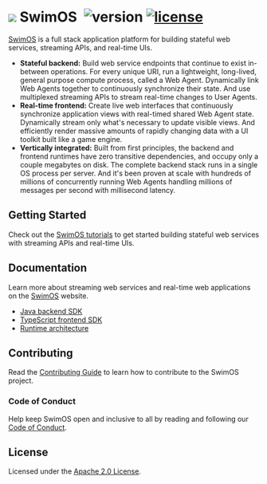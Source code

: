# <a href="https://www.swimos.org"><img src="https://docs.swimos.org/readme/breach-marlin-blue-wide.svg"></a> SwimOS&ensp;![version](https://img.shields.io/github/tag/swimos/swim.svg?label=version) [![license](https://img.shields.io/github/license/swimos/swim.svg?color=blue)](https://github.com/swimos/swim/blob/main/LICENSE)

[SwimOS][swimos] is a full stack application platform for building stateful
web services, streaming APIs, and real-time UIs.

- **Stateful backend:** Build web service endpoints that continue to exist
  in-between operations. For every unique URI, run a lightweight, long-lived,
  general purpose compute process, called a Web Agent. Dynamically link
  Web Agents together to continuously synchronize their state. And use
  multiplexed streaming APIs to stream real-time changes to User Agents.
- **Real-time frontend:** Create live web interfaces that continuously
  synchronize application views with real-timed shared Web Agent state.
  Dynamically stream only what's necessary to update visible views. And
  efficiently render massive amounts of rapidly changing data with a UI
  toolkit built like a game engine.
- **Vertically integrated:** Built from first principles, the backend and
  frontend runtimes have zero transitive dependencies, and occupy only a
  couple megabytes on disk. The complete backend stack runs in a single OS
  process per server. And it's been proven at scale with hundreds of millions
  of concurrently running Web Agents handling millions of messages per second
  with millisecond latency.

## Getting Started

Check out the [SwimOS tutorials][tutorial] to get
started building stateful web services with streaming APIs and real-time UIs.

## Documentation

Learn more about streaming web services and real-time web applications
on the [SwimOS][swimos] website.

- [Java backend SDK][backend]
- [TypeScript frontend SDK][frontend]
- [Runtime architecture][runtime]

## Contributing

Read the [Contributing Guide][contributing] to learn how to contribute to the
SwimOS project.

### Code of Conduct

Help keep SwimOS open and inclusive to all by reading and following our
[Code of Conduct][conduct].

## License

Licensed under the [Apache 2.0 License][license].

[swimos]: https://www.swimos.org
[tutorial]: https://www.swimos.org/tutorials/index.html
[backend]: https://www.swimos.org/start/#java-server
[frontend]: https://www.swimos.org/start/#web-ui
[runtime]: https://www.swimos.org/start/#java-server
[contributing]: CONTRIBUTING.md
[conduct]: CODE_OF_CONDUCT.md
[license]: LICENSE
